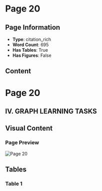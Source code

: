 # Page 20

## Page Information

- **Type**: citation_rich
- **Word Count**: 695
- **Has Tables**: True
- **Has Figures**: False

## Content

# Page 20

## IV. GRAPH LEARNING TASKS

## Visual Content

### Page Preview

![Page 20](/projects/llms/images/A_Survey_of_Large_Language_Models_on_Generative_Graph_Analytics_Query_Learning_and_Applications_page_20.png)

## Tables

### Table 1

|  |  |  |  |
| --- | --- | --- | --- |
